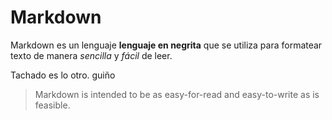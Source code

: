 # Markdown

Markdown es un lenguaje **lenguaje en negrita** que se utiliza para formatear texto de manera *sencilla* y *fácil* de leer.

Tachado es lo otro. guiño

> Markdown is intended to be as easy-for-read and easy-to-write as is feasible.